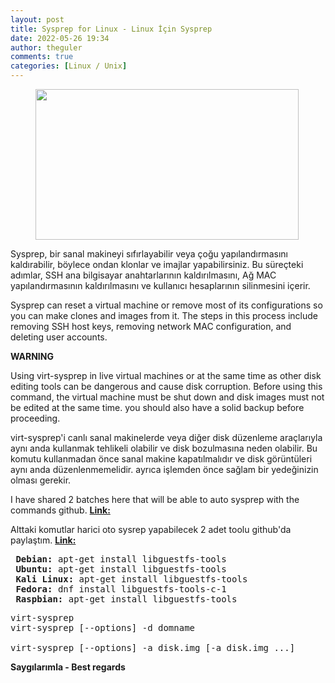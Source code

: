 ```yaml
---
layout: post
title: Sysprep for Linux - Linux İçin Sysprep
date: 2022-05-26 19:34
author: theguler
comments: true
categories: [Linux / Unix]
---
```

<!-- wp:image {"id":3252,"width":421,"height":241,"sizeSlug":"large","linkDestination":"none"} -->
<figure class="wp-block-image size-large is-resized"><img src="https://theguler.wordpress.com/wp-content/uploads/2022/05/sudo.jpg?w=297" alt="" class="wp-image-3252" width="421" height="241" /></figure>
<!-- /wp:image -->

<!-- wp:paragraph -->
<p>Sysprep, bir sanal makineyi sıfırlayabilir veya çoğu yapılandırmasını kaldırabilir, böylece ondan klonlar ve imajlar yapabilirsiniz.&nbsp;Bu süreçteki adımlar, SSH ana bilgisayar anahtarlarının kaldırılmasını, Ağ MAC yapılandırmasının kaldırılmasını ve kullanıcı hesaplarının silinmesini içerir.&nbsp;</p>
<!-- /wp:paragraph -->

<!-- wp:paragraph -->
<p>Sysprep can reset a virtual machine or remove most of its configurations so you can make clones and images from it. The steps in this process include removing SSH host keys, removing network MAC configuration, and deleting user accounts.</p>
<!-- /wp:paragraph -->

<!-- wp:paragraph -->
<p><strong>WARNING</strong></p>
<!-- /wp:paragraph -->

<!-- wp:paragraph -->
<p>Using virt-sysprep in live virtual machines or at the same time as other disk editing tools can be dangerous and cause disk corruption. Before using this command, the virtual machine must be shut down and disk images must not be edited at the same time. you should also have a solid backup before proceeding.</p>
<!-- /wp:paragraph -->

<!-- wp:paragraph -->
<p>virt-sysprep'i canlı sanal makinelerde veya diğer disk düzenleme araçlarıyla aynı anda kullanmak tehlikeli olabilir ve disk bozulmasına neden olabilir. Bu komutu kullanmadan önce sanal makine kapatılmalıdır ve disk görüntüleri aynı anda düzenlenmemelidir. ayrıca işlemden önce sağlam bir yedeğinizin olması gerekir.</p>
<!-- /wp:paragraph -->

<!-- wp:paragraph -->
<p>I have shared 2 batches here that will be able to auto sysprep with the commands github. <strong><a href="https://github.com/theguler0x/Linux-Tools">Link:</a></strong></p>
<!-- /wp:paragraph -->

<!-- wp:paragraph -->
<p>Alttaki komutlar harici oto sysrep yapabilecek 2 adet toolu github'da paylaştım. <a href="https://github.com/theguler0x/Linux-Tools"><strong>Link:</strong></a></p>
<!-- /wp:paragraph -->

<!-- wp:preformatted -->
<pre class="wp-block-preformatted"> <strong>Debian:</strong> apt-get install libguestfs-tools
 <strong>Ubuntu:</strong> apt-get install libguestfs-tools
 <strong>Kali Linux:</strong> apt-get install libguestfs-tools
 <strong>Fedora:</strong> dnf install libguestfs-tools-c-1
 <strong>Raspbian:</strong> apt-get install libguestfs-tools</pre>
<!-- /wp:preformatted -->

<!-- wp:preformatted -->
<pre class="wp-block-preformatted">virt-sysprep
virt-sysprep [--options] -d domname

virt-sysprep [--options] -a disk.img [-a disk.img ...]</pre>
<!-- /wp:preformatted -->

<!-- wp:paragraph -->
<p><strong>Saygılarımla - Best regards</strong></p>
<!-- /wp:paragraph -->
